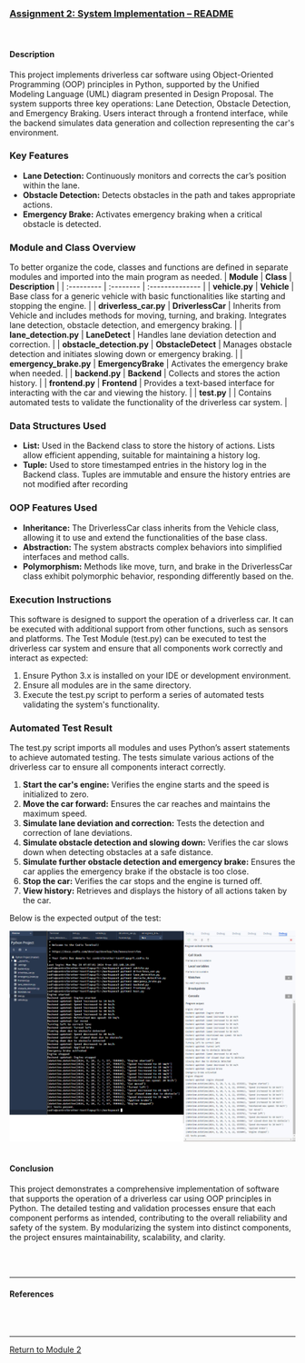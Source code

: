 ### [Assignment 2: System Implementation – README](https://helenhelene.github.io/eportfolio/pdf/Module02_README.pdf)

<br>

#### Description
This project implements driverless car software using Object-Oriented Programming (OOP) principles in Python, supported by the Unified Modeling Language (UML) diagram presented in Design Proposal. The system supports three key operations: Lane Detection, Obstacle Detection, and Emergency Braking. Users interact through a frontend interface, while the backend simulates data generation and collection representing the car's environment.

### Key Features
 - **Lane Detection:** Continuously monitors and corrects the car’s position within the lane.
 - **Obstacle Detection:** Detects obstacles in the path and takes appropriate actions.
 - **Emergency Brake:** Activates emergency braking when a critical obstacle is detected.

### Module and Class Overview
To better organize the code, classes and functions are defined in separate modules and imported into the main program as needed. 
| **Module** | **Class** | **Description** |
| :--------- | :-------- | :-------------- |
| **vehicle.py**	| **Vehicle**	| Base class for a generic vehicle with basic functionalities like starting and stopping the engine. |
| **driverless_car.py**	| **DriverlessCar**	| Inherits from Vehicle and includes methods for moving, turning, and braking. Integrates lane detection, obstacle detection, and emergency braking. |
| **lane_detection.py**	| **LaneDetect**	| Handles lane deviation detection and correction. |
| **obstacle_detection.py**	| **ObstacleDetect**	| Manages obstacle detection and initiates slowing down or emergency braking. |
| **emergency_brake.py**	| **EmergencyBrake**	| Activates the emergency brake when needed. |
| **backend.py**	| **Backend**	| Collects and stores the action history. |
| **frontend.py**	| **Frontend** | Provides a text-based interface for interacting with the car and viewing the history. |
| **test.py** |  | Contains automated tests to validate the functionality of the driverless car system. |

### Data Structures Used
 - **List:** Used in the Backend class to store the history of actions. Lists allow efficient appending, suitable for maintaining a history log.
 - **Tuple:** Used to store timestamped entries in the history log in the Backend class. Tuples are immutable and ensure the history entries are not modified after recording

### OOP Features Used
 - **Inheritance:** The DriverlessCar class inherits from the Vehicle class, allowing it to use and extend the functionalities of the base class.
 - **Abstraction:** The system abstracts complex behaviors into simplified interfaces and method calls.
 - **Polymorphism:** Methods like move, turn, and brake in the DriverlessCar class exhibit polymorphic behavior, responding differently based on the.

### Execution Instructions
This software is designed to support the operation of a driverless car. It can be executed with additional support from other functions, such as sensors and platforms. The Test Module (test.py) can be executed to test the driverless car system and ensure that all components work correctly and interact as expected:
 1.	Ensure Python 3.x is installed on your IDE or development environment.
 2.	Ensure all modules are in the same directory.
 3.	Execute the test.py script to perform a series of automated tests validating the system's functionality.

### Automated Test Result
The test.py script imports all modules and uses Python’s assert statements to achieve automated testing. The tests simulate various actions of the driverless car to ensure all components interact correctly.
 1.	**Start the car's engine:** Verifies the engine starts and the speed is initialized to zero.
 2.	**Move the car forward:** Ensures the car reaches and maintains the maximum speed.
 3.	**Simulate lane deviation and correction:** Tests the detection and correction of lane deviations.
 4.	**Simulate obstacle detection and slowing down:** Verifies the car slows down when detecting obstacles at a safe distance.
 5.	**Simulate further obstacle detection and emergency brake:** Ensures the car applies the emergency brake if the obstacle is too close.
 6.	**Stop the car:** Verifies the car stops and the engine is turned off.
 7.	**View history:** Retrieves and displays the history of all actions taken by the car.

Below is the expected output of the test: 

<img src="OOP_Assignment2_TestResult.jpg?raw=true">
<br><br>


#### Conclusion
This project demonstrates a comprehensive implementation of software that supports the operation of a driverless car using OOP principles in Python. The detailed testing and validation processes ensure that each component performs as intended, contributing to the overall reliability and safety of the system. By modularizing the system into distinct components, the project ensures maintainability, scalability, and clarity.

<br><br>

---

#### References


<br><br>

---

[Return to Module 2](OOP.md)
